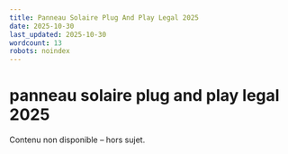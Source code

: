 ```yaml
---
title: Panneau Solaire Plug And Play Legal 2025
date: 2025-10-30
last_updated: 2025-10-30
wordcount: 13
robots: noindex
---
```


# panneau solaire plug and play legal 2025

Contenu non disponible – hors sujet.
